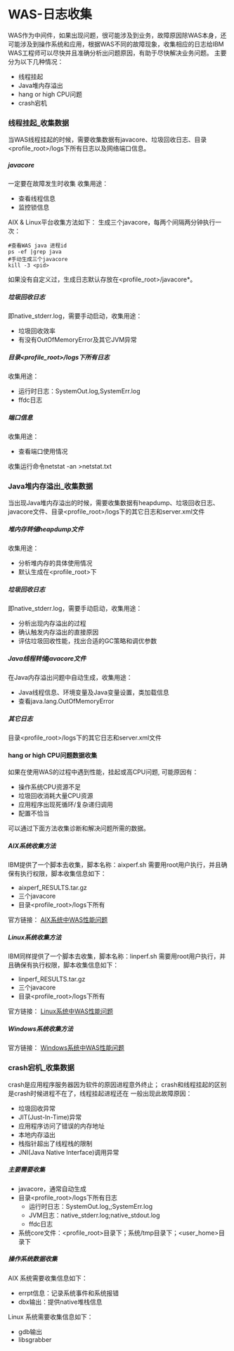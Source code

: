# WAS-日志收集
WAS作为中间件，如果出现问题，很可能涉及到业务，故障原因除WAS本身，还可能涉及到操作系统和应用，根据WAS不同的故障现象，收集相应的日志给IBM WAS工程师可以尽快并且准确分析出问题原因，有助于尽快解决业务问题。
主要分为以下几种情况：
- 线程挂起
- Java堆内存溢出
- hang or high CPU问题
- crash宕机

### 线程挂起_收集数据
当WAS线程挂起的时候，需要收集数据有javacore、垃圾回收日志、目录<profile_root>/logs下所有日志以及网络端口信息。
##### javacore
一定要在故障发生时收集
收集用途：
- 查看线程信息
- 监控锁信息

AIX & Linux平台收集方法如下：
生成三个javacore，每两个间隔两分钟执行一次：
```shell
#查看WAS java 进程id
ps -ef |grep java
#手动生成三个javacore
kill -3 <pid>
```
如果没有自定义过，生成日志默认存放在<profile_root>/javacore*。
##### 垃圾回收日志
即native_stderr.log，需要手动启动，收集用途：
- 垃圾回收效率
- 有没有OutOfMemoryError及其它JVM异常

##### 目录<profile_root>/logs下所有日志
收集用途：
- 运行时日志：SystemOut.log,SystemErr.log
- ffdc日志

##### 端口信息
收集用途：
- 查看端口使用情况

收集运行命令netstat -an >netstat.txt

### Java堆内存溢出_收集数据
当出现Java堆内存溢出的时候，需要收集数据有heapdump、垃圾回收日志、javacore文件、目录<profile_root>/logs下的其它日志和server.xml文件
##### 堆内存转储heapdump文件
收集用途：
- 分析堆内存的具体使用情况
- 默认生成在<profile_root>下

##### 垃圾回收日志
即native_stderr.log，需要手动启动，收集用途：
- 分析出现内存溢出的过程
- 确认触发内存溢出的直接原因
- 评估垃圾回收性能，找出合适的GC策略和调优参数

##### Java线程转储javacore文件
在Java内存溢出问题中自动生成，收集用途：
- Java线程信息、环境变量及Java变量设置，类加载信息
- 查看java.lang.OutOfMemoryError

##### 其它日志
目录<profile_root>/logs下的其它日志和server.xml文件

#### hang or high CPU问题数据收集
如果在使用WAS的过程中遇到性能，挂起或高CPU问题,
可能原因有：
- 操作系统CPU资源不足
- 垃圾回收消耗大量CPU资源
- 应用程序出现死循环/复杂递归调用
- 配置不恰当

可以通过下面方法收集诊断和解决问题所需的数据。
##### AIX系统收集方法
IBM提供了一个脚本去收集，脚本名称：aixperf.sh
需要用root用户执行，并且确保有执行权限，脚本收集信息如下：
- aixperf_RESULTS.tar.gz
- 三个javacore
- 目录<profile_root>/logs下所有

官方链接：
[AIX系统中WAS性能问题](https://www.ibm.com/support/pages/node/660891)
##### Linux系统收集方法
IBM同样提供了一个脚本去收集，脚本名称：linperf.sh
需要用root用户执行，并且确保有执行权限，脚本收集信息如下：
- linperf_RESULTS.tar.gz
- 三个javacore
- 目录<profile_root>/logs下所有

官方链接：
[Linux系统中WAS性能问题](https://www.ibm.com/support/pages/node/72419?mhsrc=ibmsearch_a&mhq=%20hang%2C%20or%20high%20CPU%20issues%20with%20WebSphere%20Application%20Server%20on%20linux)
##### Windows系统收集方法
官方链接：
[Windows系统中WAS性能问题](https://www.ibm.com/support/pages/node/71631)
### crash宕机_收集数据
crash是应用程序服务器因为软件的原因进程意外终止；
crash和线程挂起的区别是crash时候进程不在了，线程挂起进程还在
一般出现此故障原因：
- 垃圾回收异常
- JIT(Just-In-Time)异常
- 应用程序访问了错误的内存地址
- 本地内存溢出
- 栈指针超出了线程栈的限制
- JNI(Java Native Interface)调用异常

##### 主要需要收集
- javacore，通常自动生成
- 目录<profile_root>/logs下所有日志
  - 运行时日志：SystemOut.log,;SystemErr.log
  - JVM日志：native_stderr.log;native_stdout.log
  - ffdc日志
- 系统core文件：<profile_root>目录下；系统/tmp目录下；<user_home>目录下

##### 操作系统数据收集
AIX 系统需要收集信息如下：
- errpt信息：记录系统事件和系统报错
- dbx输出：提供native堆栈信息

Linux 系统需要收集信息如下：
- gdb输出
- libsgrabber
